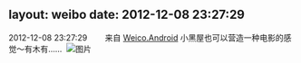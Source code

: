 layout: weibo
date: 2012-12-08 23:27:29
---
<meta name="referrer" content="no-referrer" />

2012-12-08 23:27:29  &nbsp;&nbsp;&nbsp;&nbsp;&nbsp;&nbsp; 来自 <a href="http://app.weibo.com/t/feed/l4RWD" rel="nofollow">Weico.Android</a>
小黑屋也可以营造一种电影的感觉～有木有…… ​​​
![图片](https://ww4.sinaimg.cn/large/6d2a6003jw1dzmqhzirfjj.jpg)
